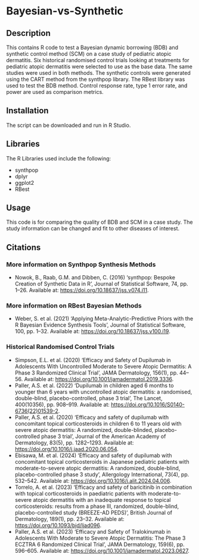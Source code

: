 # Bayesian-vs-Synthetic

## Description

This contains R code to test a Bayesian dynamic borrowing (BDB) and synthetic control method (SCM) on a case study of pediatric atopic dermatitis. Six historical randomised control trials looking at treatments for pediatric atopic dermatitis were selected to use as the base data.  The same studies were used in both methods. The synthetic controls were generated using the CART method from the synthpop library. The RBest library was used to test the BDB method. Control response rate, type 1 error rate, and power are used as comparison metrics.


## Installation

The script can be downloaded and run in R Studio.

## Libraries

The R Libraries used include the following:

- synthpop
- dplyr
- ggplot2
- RBest

## Usage

This code is for comparing the quality of BDB and SCM in a case study. The study information can be changed and fit to other diseases of interest.

## Citations

### More information on Synthpop Synthesis Methods

- Nowok, B., Raab, G.M. and Dibben, C. (2016) ‘synthpop: Bespoke Creation of Synthetic Data in R’, Journal of Statistical Software, 74, pp. 1–26. Available at: https://doi.org/10.18637/jss.v074.i11.

### More information on RBest Bayesian Methods

- Weber, S. et al. (2021) ‘Applying Meta-Analytic-Predictive Priors with the R Bayesian Evidence Synthesis Tools’, Journal of Statistical Software, 100, pp. 1–32. Available at: https://doi.org/10.18637/jss.v100.i19.


### Historical Randomised Control Trials

- Simpson, E.L. et al. (2020) ‘Efficacy and Safety of Dupilumab in Adolescents With Uncontrolled Moderate to Severe Atopic Dermatitis: A Phase 3 Randomized Clinical Trial’, JAMA Dermatology, 156(1), pp. 44–56. Available at: https://doi.org/10.1001/jamadermatol.2019.3336.
- Paller, A.S. et al. (2022) ‘Dupilumab in children aged 6 months to younger than 6 years with uncontrolled atopic dermatitis: a randomised, double-blind, placebo-controlled, phase 3 trial’, The Lancet, 400(10356), pp. 908–919. Available at: https://doi.org/10.1016/S0140-6736(22)01539-2.
- Paller, A.S. et al. (2020) ‘Efficacy and safety of dupilumab with concomitant topical corticosteroids in children 6 to 11 years old with severe atopic dermatitis: A randomized, double-blinded, placebo-controlled phase 3 trial’, Journal of the American Academy of Dermatology, 83(5), pp. 1282–1293. Available at: https://doi.org/10.1016/j.jaad.2020.06.054.
- Ebisawa, M. et al. (2024) ‘Efficacy and safety of dupilumab with concomitant topical corticosteroids in Japanese pediatric patients with moderate-to-severe atopic dermatitis: A randomized, double-blind, placebo-controlled phase 3 study’, Allergology International, 73(4), pp. 532–542. Available at: https://doi.org/10.1016/j.alit.2024.04.006.
- Torrelo, A. et al. (2023) ‘Efficacy and safety of baricitinib in combination with topical corticosteroids in paediatric patients with moderate-to-severe atopic dermatitis with an inadequate response to topical corticosteroids: results from a phase III, randomized, double-blind, placebo-controlled study (BREEZE-AD PEDS)’, British Journal of Dermatology, 189(1), pp. 23–32. Available at: https://doi.org/10.1093/bjd/ljad096.
- Paller, A.S. et al. (2023) ‘Efficacy and Safety of Tralokinumab in Adolescents With Moderate to Severe Atopic Dermatitis: The Phase 3 ECZTRA 6 Randomized Clinical Trial’, JAMA Dermatology, 159(6), pp. 596–605. Available at: https://doi.org/10.1001/jamadermatol.2023.0627.


